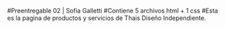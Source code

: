 #Preentregable 02 | Sofia Galletti
#Contiene 5 archivos html + 1 css
#Esta es la pagina de productos y servicios de Thais Diseño Independiente.
